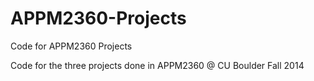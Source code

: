 APPM2360-Projects
=================

Code for APPM2360 Projects

Code for the three projects done in APPM2360 @ CU Boulder Fall 2014
